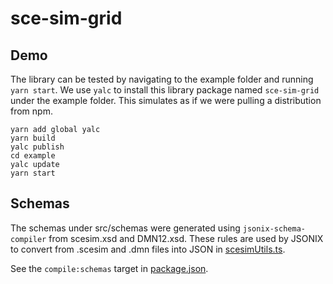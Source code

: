# sce-sim-grid

## Demo

The library can be tested by navigating to the example folder and running `yarn start`.
We use `yalc` to install this library package named `sce-sim-grid` under the example folder. This simulates as if we were pulling a distribution from npm.
```
yarn add global yalc
yarn build
yalc publish
cd example
yalc update
yarn start
```


## Schemas

The schemas under src/schemas were generated using `jsonix-schema-compiler` from scesim.xsd and DMN12.xsd.
These rules are used by JSONIX to convert from .scesim and .dmn files into JSON in [scesimUtils.ts](./components/utils/jsonixUtils.ts).

See the `compile:schemas` target in [package.json](./package.json).